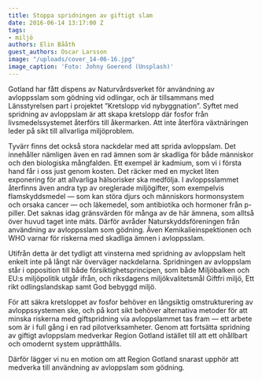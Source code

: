 ```yaml
---
title: Stoppa spridningen av giftigt slam
date: 2016-06-14 13:17:00 Z
tags:
- miljö
authors: Elin Bååth
guest_authors: Oscar Larsson
image: "/uploads/cover_14-06-16.jpg"
image_caption: 'Foto: Johny Goerend (Unsplash)'
---
```


Gotland har fått dispens av Naturvårdsverket för användning av avloppsslam som gödning vid odlingar, och är tillsammans med Länsstyrelsen part i projektet ”Kretslopp vid nybyggnation”. Syftet med spridning av avloppslam är att skapa kretslopp där fosfor från livsmedelssystemet återförs till åkermarken. Att inte återföra växtnäringen leder på sikt till allvarliga miljöproblem.

Tyvärr finns det också stora nackdelar med att sprida avloppslam. Det innehåller nämligen även en rad ämnen som är skadliga för både människor och den biologiska mångfalden. Ett exempel är kadmium, som vi i första hand får i oss just genom kosten. Det räcker med en mycket liten exponering för att allvarliga hälsorisker ska medfölja. I avloppsslammet återfinns även andra typ av oreglerade miljögifter, som exempelvis flamskyddsmedel — som kan störa djurs och människors hormonsystem och orsaka cancer — och läkemedel, som antibiotika och hormoner från p-piller. Det saknas idag gränsvärden för många av de här ämnena, som alltså över huvud taget inte mäts. Därför avråder Naturskyddsföreningen från användning av avloppsslam som gödning. Även Kemikalieinspektionen och WHO varnar för riskerna med skadliga ämnen i avloppsslam.

Utifrån detta är det tydligt att vinsterna med spridning av avloppslam helt enkelt inte på långt när överväger nackdelarna. Spridningen av avloppslam står i opposition till både försiktighetsprincipen, som både Miljöbalken och EU:s miljöpolitik utgår ifrån, och riksdagens miljökvalitetsmål Giftfri miljö, Ett rikt odlingslandskap samt God bebyggd miljö.

För att säkra kretsloppet av fosfor behöver en långsiktig omstrukturering av avloppssystemen ske, och på kort sikt behöver alternativa metoder för att minska riskerna med giftspridning via avloppslammet tas fram — ett arbete som är i full gång i en rad pilotverksamheter. Genom att fortsätta spridning av giftigt avloppslam medverkar Region Gotland istället till att ett ohållbart och omodernt system upprätthålls.

Därför lägger vi nu en motion om att Region Gotland snarast upphör att medverka till användning av avloppslam som gödning.